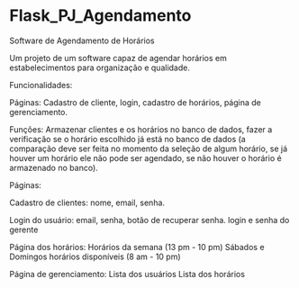 # Flask_PJ_Agendamento

Software de Agendamento de Horários

Um projeto de um software capaz de agendar horários em estabelecimentos para organização e qualidade.

Funcionalidades: 

Páginas: Cadastro de cliente, login, cadastro de horários, página de gerenciamento.

Funções: Armazenar clientes e os horários no banco de dados, fazer a verificação se o horário escolhido já está no banco de dados (a comparação deve ser feita no momento da seleção de algum horário, se já houver um horário ele não pode ser agendado, se não houver o horário é armazenado no banco).

Páginas:

Cadastro de clientes:
nome, email, senha.

Login do usuário: 
email, senha, botão de recuperar senha.
login e senha do gerente

Página dos horários: 
Horários da semana (13 pm - 10 pm)
Sábados e Domingos horários disponíveis (8 am - 10 pm)

Página de gerenciamento:
Lista dos usuários
Lista dos horários 
